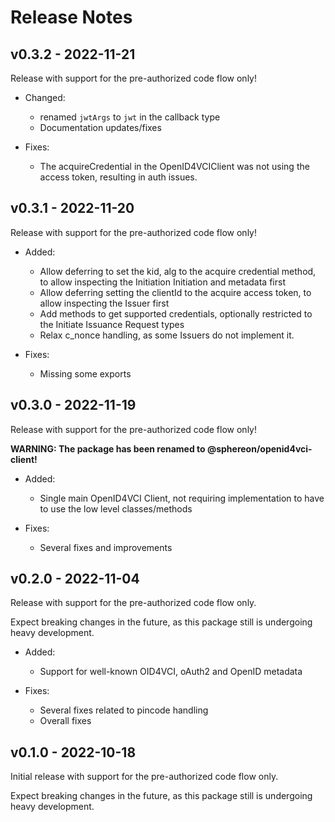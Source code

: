 # Release Notes

## v0.3.2 - 2022-11-21
Release with support for the pre-authorized code flow only!

- Changed:
  - renamed `jwtArgs` to `jwt` in the callback type
  - Documentation updates/fixes

- Fixes:
  - The acquireCredential in the OpenID4VCIClient was not using the access token, resulting in auth issues.


## v0.3.1 - 2022-11-20
Release with support for the pre-authorized code flow only!

- Added:
  - Allow deferring to set the kid, alg to the acquire credential method, to allow inspecting the Initiation Initiation and metadata first
  - Allow deferring setting the clientId to the acquire access token, to allow inspecting the Issuer first
  - Add methods to get supported credentials, optionally restricted to the Initiate Issuance Request types
  - Relax c_nonce handling, as some Issuers do not implement it.

- Fixes:
  - Missing some exports


## v0.3.0 - 2022-11-19
Release with support for the pre-authorized code flow only!

**WARNING: The package has been renamed to @sphereon/openid4vci-client!**

- Added:
  - Single main OpenID4VCI Client, not requiring implementation to have to use the low level classes/methods

- Fixes:
  - Several fixes and improvements


## v0.2.0 - 2022-11-04

Release with support for the pre-authorized code flow only.

Expect breaking changes in the future, as this package still is undergoing heavy development.

- Added:
  - Support for well-known OID4VCI, oAuth2 and OpenID metadata
  
- Fixes:
  - Several fixes related to pincode handling
  - Overall fixes


## v0.1.0 - 2022-10-18

Initial release with support for the pre-authorized code flow only.

Expect breaking changes in the future, as this package still is undergoing heavy development.
